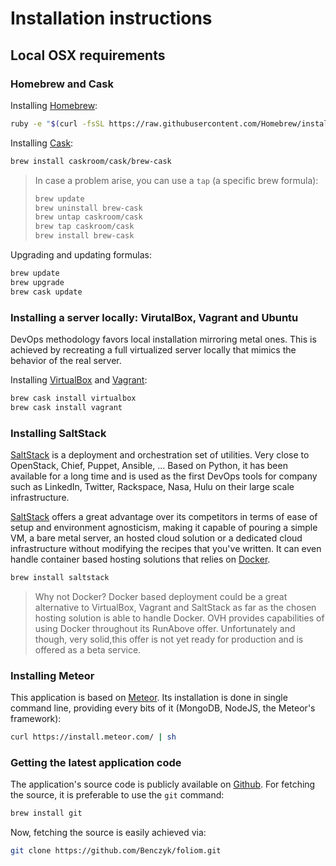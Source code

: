 # Installation instructions
## Local OSX requirements
### Homebrew and Cask
Installing [Homebrew](http://brew.sh/):
```bash
ruby -e "$(curl -fsSL https://raw.githubusercontent.com/Homebrew/install/master/install)"
```

Installing [Cask](https://github.com/caskroom/homebrew-cask):
```bash
brew install caskroom/cask/brew-cask
```

> In case a problem arise, you can use a `tap` (a specific brew formula):
> ```bash
> brew update
> brew uninstall brew-cask
> brew untap caskroom/cask
> brew tap caskroom/cask
> brew install brew-cask
> ```

Upgrading and updating formulas:
```bash
brew update
brew upgrade
brew cask update
```

### Installing a server locally: VirutalBox, Vagrant and Ubuntu
DevOps methodology favors local installation mirroring metal ones. This is
achieved by recreating a full virtualized server locally that mimics the
behavior of the real server.

Installing [VirtualBox](https://www.virtualbox.org/) and [Vagrant](https://www.vagrantup.com/):
```bash
brew cask install virtualbox
brew cask install vagrant
```

### Installing SaltStack
[SaltStack](http://saltstack.com/) is a deployment and orchestration
set of utilities. Very close to OpenStack, Chief, Puppet, Ansible, ...
Based on Python, it has been available for a long time and is used as the
first DevOps tools for company such as LinkedIn, Twitter, Rackspace, Nasa, Hulu
on their large scale infrastructure.

[SaltStack](http://saltstack.com/) offers a great advantage over its competitors
in terms of ease of setup and environment agnosticism, making it capable of
pouring a simple VM, a bare metal server, an hosted cloud solution or a
dedicated cloud infrastructure without modifying the recipes that you've
written. It can even handle container based hosting solutions that relies on
[Docker](https://www.docker.com/).

```bash
brew install saltstack
```

> Why not Docker? Docker based deployment could be a great
  alternative to VirtualBox, Vagrant and SaltStack as far as
  the chosen hosting solution is able to handle Docker. OVH
  provides capabilities of using Docker throughout its RunAbove
  offer. Unfortunately and though, very solid,this offer is not
  yet ready for production and is offered as a beta service.


### Installing Meteor
This application is based on [Meteor](https://www.meteor.com/).
Its installation is done in single command line, providing every bits of it
(MongoDB, NodeJS, the Meteor's framework):
```bash
curl https://install.meteor.com/ | sh
```

### Getting the latest application code
The application's source code is publicly available on [Github](https://github.com/). For fetching the source, it is
preferable to use the `git` command:
```bash
brew install git
```

Now, fetching the source is easily achieved via:
```bash
git clone https://github.com/Benczyk/foliom.git
```
